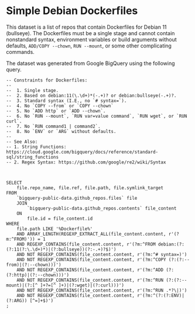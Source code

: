 # Simple Debian Dockerfiles

This dataset is a list of repos that contain Dockerfiles for Debian 11 
(bullseye). The Dockerfiles must be a single stage and cannot contain 
nonstandard syntax, environment variables or build arguments without defaults,
`ADD/COPY --chown`, `RUN --mount`, or some other complicating commands.

The dataset was generated from Google BigQuery using the following query.

```bigquery
-- Constraints for Dockerfiles:
-- 
--  1. Single stage.
--  2. Based on debian:11(\.\d+)*(-.+)? or debian:bullseye(-.+)?.
--  3. Standard syntax (I.E., no `# syntax=`).
--  4. No `COPY --from` or `COPY --chown`
--  5. No `ADD http` or `ADD --chown`. 
--  6. No `RUN --mount`, `RUN var=value command`, `RUN wget`, or `RUN curl`.
--  7. No `RUN command1 | command2`.
--  8. No `ENV` or `ARG` without defaults.
-- 
-- See Also:
-- 1. String Functions: https://cloud.google.com/bigquery/docs/reference/standard-sql/string_functions
-- 2. Regex Syntax: https://github.com/google/re2/wiki/Syntax



SELECT
    file.repo_name, file.ref, file.path, file.symlink_target
FROM
    `bigquery-public-data.github_repos.files` file
    JOIN 
        `bigquery-public-data.github_repos.contents` file_content
    ON 
        file.id = file_content.id
WHERE
    file.path LIKE '%Dockerfile%'
    AND ARRAY_LENGTH(REGEXP_EXTRACT_ALL(file_content.content, r'(?m:^FROM)')) = 1
    AND REGEXP_CONTAINS(file_content.content, r'(?m:^FROM debian:(?:(?:11(?:\.\d+)*)|(?:bullseye))(?:-.+)?$)')
    AND NOT REGEXP_CONTAINS(file_content.content, r'(?m:^# syntax=)')
    AND NOT REGEXP_CONTAINS(file_content.content, r'(?m:^COPY (?:(?:--from)|(?:--chown)))')
    AND NOT REGEXP_CONTAINS(file_content.content, r'(?m:^ADD (?:(?:http)|(?:--chown)))')
    AND NOT REGEXP_CONTAINS(file_content.content, r'(?m:^RUN (?:(?:--mount)|(?:[^ ]+?=[^ ]+)|(?:wget)|(?:curl)))')
    AND NOT REGEXP_CONTAINS(file_content.content, r'(?m:^RUN .*?\|)')
    AND NOT REGEXP_CONTAINS(file_content.content, r'(?m:^(?:(?:ENV)|(?:ARG)) [^=]+$)')
;
```
